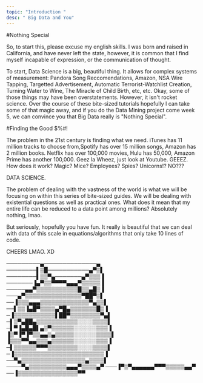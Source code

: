 ```yaml
---
topic: "Introduction "
desc: " Big Data and You"
---
```


#Nothing Special

So, to start this, please excuse my english skills. I was born and raised in California, and have never left the state, however, it is common that I find myself incapable of expression, or the communication of thought.

To start, Data Science is a big, beautiful thing. It allows for complex systems of measurement: Pandora Song Reccomendations, Amazon, NSA Wire Tapping, Targetted Advertisement, Automatic Terrorist-Watchlist Creation, Turning Water to Wine, The Miracle of Child Birth, etc, etc. Okay, some of those things may have been overstatements. However, it isn't rocket science. Over the course of these bite-sized tutorials hopefully I can take some of that magic away, and if you do the Data Mining project come week 5, we can convince you that Big Data really is "Nothing Special".

#Finding the Good $%#! 

The problem in the 21st century is finding what we need. iTunes has 11 million tracks to choose from,Spotify has over 15 million songs, Amazon has 2 million books. Netflix has over 100,000 movies, Hulu has 50,000, Amazon Prime has another 100,000. Geez la Wheez, just look at Youtube. GEEEZ. How does it work? Magic? Mice? Employees? Spies? Unicorns!? NO??? 

DATA SCIENCE.

The problem of dealing with the vastness of the world is what we will be focusing on within this series of bite-sized guides. We will be dealing with existential questions as well as practical ones. What does it mean that my entire life can be reduced to a data point among millions? Absolutely nothing, lmao.

But seriously, hopefully you have fun. It really is beautiful that we can deal with data of this scale in equations/algorithms that only take 10 lines of code.

CHEERS LMAO. XD 

─────────▄──────────────▄
────────▌▒█───────────▄▀▒▌
────────▌▒▒▀▄───────▄▀▒▒▒▐
───────▐▄▀▒▒▀▀▀▀▄▄▄▀▒▒▒▒▒▐
─────▄▄▀▒▒▒▒▒▒▒▒▒▒▒█▒▒▄█▒▐
───▄▀▒▒▒▒▒▒▒▒▒▒▒▒▒▒▒▀██▀▒▌
──▐▒▒▒▄▄▄▒▒▒▒▒▒▒▒▒▒▒▒▒▀▄▒▒▌
──▌▒▒▐▄█▀▒▒▒▒▄▀█▄▒▒▒▒▒▒▒█▒▐
─▐▒▒▒▒▒▒▒▒▒▒▒▌██▀▒▒▒▒▒▒▒▒▀▄▌
─▌▒▀▄██▄▒▒▒▒▒▒▒▒▒▒▒░░░░▒▒▒▒▌
─▌▀▐▄█▄█▌▄▒▀▒▒▒▒▒▒░░░░░░▒▒▒▐
▐▒▀▐▀▐▀▒▒▄▄▒▄▒▒▒▒▒░░░░░░▒▒▒▒▌
▐▒▒▒▀▀▄▄▒▒▒▄▒▒▒▒▒▒░░░░░░▒▒▒▐
─▌▒▒▒▒▒▒▀▀▀▒▒▒▒▒▒▒▒░░░░▒▒▒▒▌
─▐▒▒▒▒▒▒▒▒▒▒▒▒▒▒▒▒▒▒▒▒▒▒▒▒▐
──▀▄▒▒▒▒▒▒▒▒▒▒▒▒▒▒▒▒▒▄▒▒▒▒▌
────▀▄▒▒▒▒▒▒▒▒▒▒▄▄▄▀▒▒▒▒▄▀
───▐▀▒▀▄▄▄▄▄▄▀▀▀▒▒▒▒▒▄▄▀
──▐▒▒▒▒▒▒▒▒▒▒▒▒▒▒▒▒▀▀
